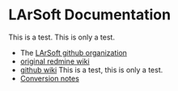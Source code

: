 
# LArSoft Documentation

This is a test.  This is only a test.

* The [LArSoft github organization](https://github.com/LArSoft)
* [original redmine wiki](https://cdcvs.fnal.gov/redmine/projects/larsoft/wiki)
* [github wiki](wiki/LArSoftWiki.md)  This is a test, this is only a test.
* [Conversion notes](notes.md)

